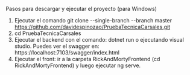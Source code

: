 Pasos para descargar y ejecutar el proyecto (para Windows)

1. Ejecutar el comando git clone --single-branch --branch master https://github.com/davidespinozao/PruebaTecnicaCarsales.git
2. cd PruebaTecnicaCarsales
3. Ejecutar el backend con el comando: dotnet run o ejecutando visual studio. Puedes ver el swagger en: https://localhost:7103/swagger/index.html
4. Ejecutar el front: ir a la carpeta RickAndMortyFrontend (cd RickAndMortyFrontend) y luego ejecutar ng serve.
